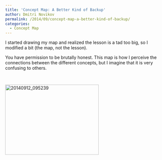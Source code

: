 ```yaml
---
title: 'Concept Map: A Better Kind of Backup'
author: Dmitri Novikov
permalink: /2014/09/concept-map-a-better-kind-of-backup/
categories:
  - Concept Map
---
```

I started drawing my map and realized the lesson is a tad too big, so I modified a bit (the map, not the lesson).

You have permission to be brutally honest. This map is how I perceive the connections between the different concepts, but I imagine that it is very confusing to others.

&nbsp;

[<img class="alignnone size-medium wp-image-8609" alt="20140912_095239" src="http://teaching.software-carpentry.org/wp-content/uploads/2014/09/20140912_095239-300x225.jpg" width="300" height="225" />][1]

 [1]: http://teaching.software-carpentry.org/wp-content/uploads/2014/09/20140912_095239.jpg
